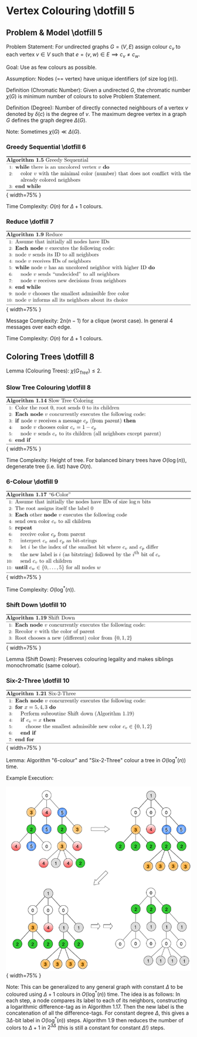 # Vertex Colouring \dotfill 5

## Problem \& Model \dotfill 5
Problem Statement: For undirected graphs $G=(V, E)$ assign colour $c_v$ to each vertex $v \in V$ such that $e = (v, w) \in E \implies c_v \not = c_w$.

Goal: Use as few colours as possible.

Assumption: Nodes (== vertex) have unique identifiers (of size $\log(n)$).

Definition (Chromatic Number): Given a undirected $G$, the chromatic number $\chi(G)$ is minimum number of colours to solve Problem Statement.

Definition (Degree): Number of directly connected neighbours of a vertex $v$ denoted by $\delta(c)$ is the degree of $v$. The maximum degree vertex in a graph $G$ defines the graph degree $\Delta(G)$.

Note: Sometimes $\chi(G) \ll \Delta(G)$.

### Greedy Sequential \dotfill 6
![](images/algos/01-05_greedy-sequential.png){ width=75% }

Time Complexity: $O(n)$ for $\Delta+1$ colours.

### Reduce \dotfill 7
![](images/algos/01-09_reduce.png){ width=75% }

Message Complexity: $2n(n-1)$ for a clique (worst case). In general 4 messages over each edge.

Time Complexity: $O(n)$ for $\Delta+1$ colours.

## Coloring Trees \dotfill 8
Lemma (Colouring Trees): $\chi(G_{Tree}) \leq 2$.

### Slow Tree Colouring \dotfill 8
![](images/algos/01-14_slow-tree-colouring.png){ width=75% }

Time Complexity: Height of tree. For balanced binary trees have $O(\log(n))$, degenerate tree (i.e. list) have $O(n)$.

### 6-Colour \dotfill 9
![](images/algos/01-17_6-colour.png){ width=75% }

Time Complexity: $O(\log^*(n))$.

### Shift Down \dotfill 10
![](images/algos/01-19_shift-down.png){ width=75% }

Lemma (Shift Down): Preserves colouring legality and makes siblings monochromatic (same colour).

### Six-2-Three \dotfill 10
![](images/algos/01-20_six-to-three.png){ width=75% }

Lemma: Algorithm "6-colour" and "Six-2-Three" colour a tree in $O(\log^*(n))$ time.

Example Execution:

![](images/visualizations/01_six-2-three.png){ width=75% }

Note: This can be generalized to any general graph with constant $\Delta$ to be coloured using $\Delta+1$ colours in $O(\log^*(n))$ time. The idea is as follows: In each step, a node compares its label to each of its neighbors, constructing a logarithmic difference-tag as in Algorithm 1.17. Then the new label is the concatenation of all the difference-tags. For constant degree $\Delta$, this gives a $3\Delta$-bit label in $O(\log^*(n))$ steps. Algorithm 1.9 then reduces the number of colors to $\Delta+1$ in $2^{3\Delta}$ (this is still a constant for constant $\Delta!$) steps.
